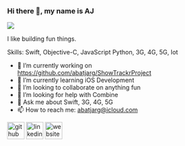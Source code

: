 ### Hi there 👋, my name is AJ
![](https://media1.giphy.com/media/W3a0nEgZ6Cr9FWffRu/giphy.gif)

I like building fun things.

Skills: Swift, Objective-C, JavaScript Python, 3G, 4G, 5G, Iot

- 🔭 I’m currently working on https://github.com/abatjarg/ShowTrackrProject 
- 🌱 I’m currently learning iOS Development 
- 👯 I’m looking to collaborate on anything fun 
- 🤔 I’m looking for help with Combine 
- 💬 Ask me about Swift, 3G, 4G, 5G 
- 📫 How to reach me: abatjarg@icloud.com 


[<img src='https://cdn.jsdelivr.net/npm/simple-icons@3.0.1/icons/github.svg' alt='github' height='40'>](https://github.com/abatjarg)  [<img src='https://cdn.jsdelivr.net/npm/simple-icons@3.0.1/icons/linkedin.svg' alt='linkedin' height='40'>](https://www.linkedin.com/in/https://www.linkedin.com/in/ariunjargal-b-1609365a//)  [<img src='https://cdn.jsdelivr.net/npm/simple-icons@3.0.1/icons/icloud.svg' alt='website' height='40'>](abtjargal.com)  






